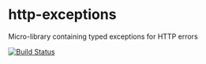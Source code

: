http-exceptions
===============

Micro-library containing typed exceptions for HTTP errors

[![Build Status](https://secure.travis-ci.org/hmrc/http-exceptions.png)](https://travis-ci.org/hmrc/http-exceptions)
